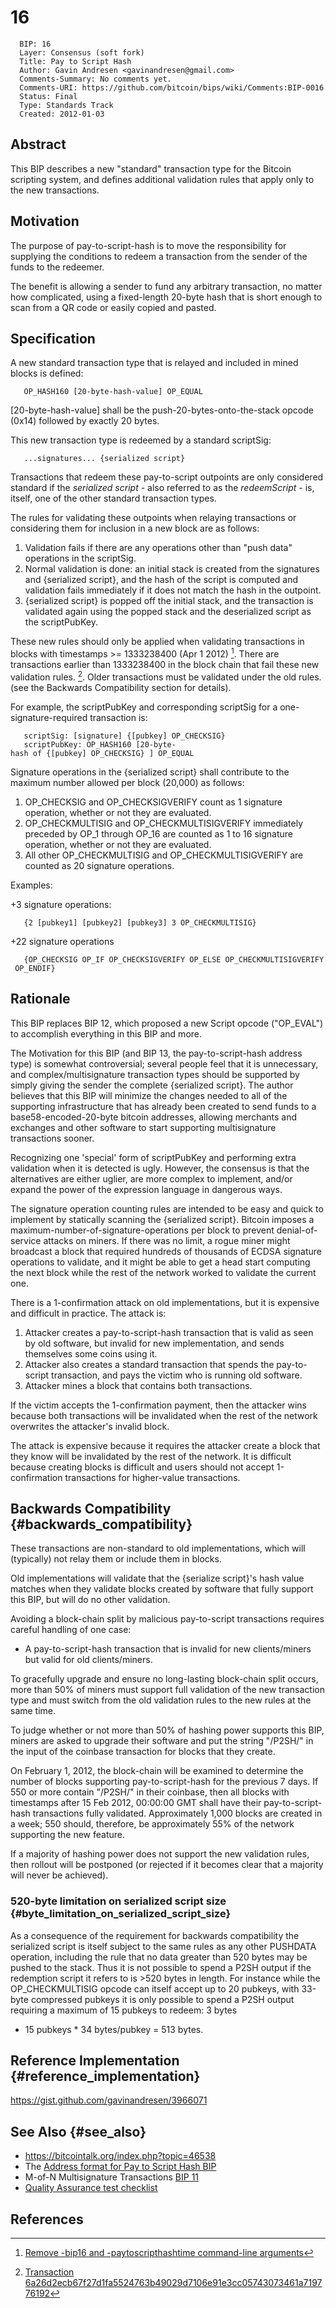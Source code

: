 # 16

      BIP: 16
      Layer: Consensus (soft fork)
      Title: Pay to Script Hash
      Author: Gavin Andresen <gavinandresen@gmail.com>
      Comments-Summary: No comments yet.
      Comments-URI: https://github.com/bitcoin/bips/wiki/Comments:BIP-0016
      Status: Final
      Type: Standards Track
      Created: 2012-01-03

## Abstract

This BIP describes a new \"standard\" transaction type for the Bitcoin
scripting system, and defines additional validation rules that apply
only to the new transactions.

## Motivation

The purpose of pay-to-script-hash is to move the responsibility for
supplying the conditions to redeem a transaction from the sender of the
funds to the redeemer.

The benefit is allowing a sender to fund any arbitrary transaction, no
matter how complicated, using a fixed-length 20-byte hash that is short
enough to scan from a QR code or easily copied and pasted.

## Specification

A new standard transaction type that is relayed and included in mined
blocks is defined:

`   OP_HASH160 [20-byte-hash-value] OP_EQUAL`

\[20-byte-hash-value\] shall be the push-20-bytes-onto-the-stack opcode
(0x14) followed by exactly 20 bytes.

This new transaction type is redeemed by a standard scriptSig:

`   ...signatures... {serialized script}`

Transactions that redeem these pay-to-script outpoints are only
considered standard if the *serialized script* - also referred to as the
*redeemScript* - is, itself, one of the other standard transaction
types.

The rules for validating these outpoints when relaying transactions or
considering them for inclusion in a new block are as follows:

1.  Validation fails if there are any operations other than \"push
    data\" operations in the scriptSig.
2.  Normal validation is done: an initial stack is created from the
    signatures and {serialized script}, and the hash of the script is
    computed and validation fails immediately if it does not match the
    hash in the outpoint.
3.  {serialized script} is popped off the initial stack, and the
    transaction is validated again using the popped stack and the
    deserialized script as the scriptPubKey.

These new rules should only be applied when validating transactions in
blocks with timestamps \>= 1333238400 (Apr 1 2012) [^1]. There are
transactions earlier than 1333238400 in the block chain that fail these
new validation rules. [^2]. Older transactions must be validated under
the old rules. (see the Backwards Compatibility section for details).

For example, the scriptPubKey and corresponding scriptSig for a
one-signature-required transaction is:

`   scriptSig: [signature] {[pubkey] OP_CHECKSIG}`\
`   scriptPubKey: OP_HASH160 [20-byte-hash of {[pubkey] OP_CHECKSIG} ] OP_EQUAL`

Signature operations in the {serialized script} shall contribute to the
maximum number allowed per block (20,000) as follows:

1.  OP_CHECKSIG and OP_CHECKSIGVERIFY count as 1 signature operation,
    whether or not they are evaluated.
2.  OP_CHECKMULTISIG and OP_CHECKMULTISIGVERIFY immediately preceded by
    OP_1 through OP_16 are counted as 1 to 16 signature operation,
    whether or not they are evaluated.
3.  All other OP_CHECKMULTISIG and OP_CHECKMULTISIGVERIFY are counted as
    20 signature operations.

Examples:

+3 signature operations:

`   {2 [pubkey1] [pubkey2] [pubkey3] 3 OP_CHECKMULTISIG}`

+22 signature operations

`   {OP_CHECKSIG OP_IF OP_CHECKSIGVERIFY OP_ELSE OP_CHECKMULTISIGVERIFY OP_ENDIF}`

## Rationale

This BIP replaces BIP 12, which proposed a new Script opcode
(\"OP_EVAL\") to accomplish everything in this BIP and more.

The Motivation for this BIP (and BIP 13, the pay-to-script-hash address
type) is somewhat controversial; several people feel that it is
unnecessary, and complex/multisignature transaction types should be
supported by simply giving the sender the complete {serialized script}.
The author believes that this BIP will minimize the changes needed to
all of the supporting infrastructure that has already been created to
send funds to a base58-encoded-20-byte bitcoin addresses, allowing
merchants and exchanges and other software to start supporting
multisignature transactions sooner.

Recognizing one \'special\' form of scriptPubKey and performing extra
validation when it is detected is ugly. However, the consensus is that
the alternatives are either uglier, are more complex to implement,
and/or expand the power of the expression language in dangerous ways.

The signature operation counting rules are intended to be easy and quick
to implement by statically scanning the {serialized script}. Bitcoin
imposes a maximum-number-of-signature-operations per block to prevent
denial-of-service attacks on miners. If there was no limit, a rogue
miner might broadcast a block that required hundreds of thousands of
ECDSA signature operations to validate, and it might be able to get a
head start computing the next block while the rest of the network worked
to validate the current one.

There is a 1-confirmation attack on old implementations, but it is
expensive and difficult in practice. The attack is:

1.  Attacker creates a pay-to-script-hash transaction that is valid as
    seen by old software, but invalid for new implementation, and sends
    themselves some coins using it.
2.  Attacker also creates a standard transaction that spends the
    pay-to-script transaction, and pays the victim who is running old
    software.
3.  Attacker mines a block that contains both transactions.

If the victim accepts the 1-confirmation payment, then the attacker wins
because both transactions will be invalidated when the rest of the
network overwrites the attacker\'s invalid block.

The attack is expensive because it requires the attacker create a block
that they know will be invalidated by the rest of the network. It is
difficult because creating blocks is difficult and users should not
accept 1-confirmation transactions for higher-value transactions.

## Backwards Compatibility {#backwards_compatibility}

These transactions are non-standard to old implementations, which will
(typically) not relay them or include them in blocks.

Old implementations will validate that the {serialize script}\'s hash
value matches when they validate blocks created by software that fully
support this BIP, but will do no other validation.

Avoiding a block-chain split by malicious pay-to-script transactions
requires careful handling of one case:

-   A pay-to-script-hash transaction that is invalid for new
    clients/miners but valid for old clients/miners.

To gracefully upgrade and ensure no long-lasting block-chain split
occurs, more than 50% of miners must support full validation of the new
transaction type and must switch from the old validation rules to the
new rules at the same time.

To judge whether or not more than 50% of hashing power supports this
BIP, miners are asked to upgrade their software and put the string
\"/P2SH/\" in the input of the coinbase transaction for blocks that they
create.

On February 1, 2012, the block-chain will be examined to determine the
number of blocks supporting pay-to-script-hash for the previous 7 days.
If 550 or more contain \"/P2SH/\" in their coinbase, then all blocks
with timestamps after 15 Feb 2012, 00:00:00 GMT shall have their
pay-to-script-hash transactions fully validated. Approximately 1,000
blocks are created in a week; 550 should, therefore, be approximately
55% of the network supporting the new feature.

If a majority of hashing power does not support the new validation
rules, then rollout will be postponed (or rejected if it becomes clear
that a majority will never be achieved).

### 520-byte limitation on serialized script size {#byte_limitation_on_serialized_script_size}

As a consequence of the requirement for backwards compatibility the
serialized script is itself subject to the same rules as any other
PUSHDATA operation, including the rule that no data greater than 520
bytes may be pushed to the stack. Thus it is not possible to spend a
P2SH output if the redemption script it refers to is \>520 bytes in
length. For instance while the OP_CHECKMULTISIG opcode can itself accept
up to 20 pubkeys, with 33-byte compressed pubkeys it is only possible to
spend a P2SH output requiring a maximum of 15 pubkeys to redeem: 3 bytes
+ 15 pubkeys \* 34 bytes/pubkey = 513 bytes.

## Reference Implementation {#reference_implementation}

<https://gist.github.com/gavinandresen/3966071>

## See Also {#see_also}

-   <https://bitcointalk.org/index.php?topic=46538>
-   The [Address format for Pay to Script Hash
    BIP](bip-0013.mediawiki "wikilink")
-   M-of-N Multisignature Transactions [BIP
    11](bip-0011.mediawiki "wikilink")
-   [Quality Assurance test checklist](bip-0016/qa.mediawiki "wikilink")

## References

[^1]: [Remove -bip16 and -paytoscripthashtime command-line
    arguments](https://github.com/bitcoin/bitcoin/commit/8f188ece3c82c4cf5d52a3363e7643c23169c0ff)

[^2]: [Transaction
    6a26d2ecb67f27d1fa5524763b49029d7106e91e3cc05743073461a719776192](http://blockexplorer.com/tx/6a26d2ecb67f27d1fa5524763b49029d7106e91e3cc05743073461a719776192)
